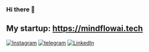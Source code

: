 ### Hi there 👋 
## My startup: https://mindflowai.tech
[![Instagram](https://img.shields.io/badge/Mustafa-%23E4405F.svg?style=for-the-badge&logo=Instagram&logoColor=white)](https://www.instagram.com/must_pluto/)
[![telegram](https://img.shields.io/badge/Mustafa-2CA5E0?style=for-the-badge&logo=telegram&logoColor=white)](https://t.me/Stuffy_Natur)
[![LinkedIn](https://img.shields.io/badge/-LinkedIn-0077B5?style=for-the-badge&logo=linkedin&logoColor=white)](https://www.linkedin.com/in/mustafa-natur-1b2b08253?lipi=urn%3Ali%3Apage%3Ad_flagship3_profile_view_base_contact_details%3BVBfHpX43Ql%2B6xUGACKoUNA%3D%3D)
